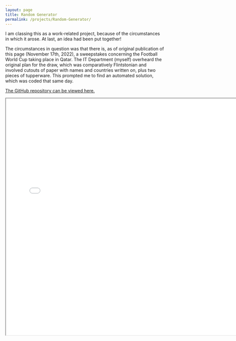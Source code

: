 ```yaml
---
layout: page
title: Random Generator
permalink: /projects/Random-Generator/
---
```


I am classing this as a work-related project, because of the circumstances in which it arose. At last, an idea had been put together!

The circumstances in question was that there is, as of original publication of this page (November 17th, 2022), a sweepstakes concerning the Football World Cup taking place in Qatar. The IT Department (myself) overheard the original plan for the draw, which was comparatively Flintstonian and involved cutouts of paper with names and countries written on, plus two pieces of tupperware. This prompted me to find an automated solution, which was coded that same day.

<a href="https://github.com/GwenMurphy/Random-Generator-Football-World-Cup-2022" target="_blank">The GitHub repository can be viewed here.</a>

<center><iframe src="{{ site.baseurl }}/Random-Generator-Football-World-Cup-2022/client/public/index.html" width="750" height="750"></iframe></center>